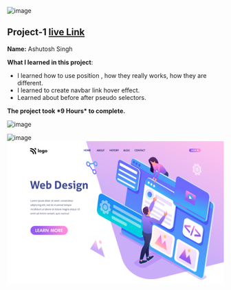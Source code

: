![image](https://img.shields.io/badge/project-1-red)

## Project-1 [live Link](https://judgeuix.netlify.app/)

**Name:** Ashutosh Singh

**What I learned in this project**:

- I learned how to use position , how they really works, how they are different.
- I learned to create navbar link hover effect.
- Learned about before after pseudo selectors.

**The project took \***9 Hours**\* to complete.**

![image](https://img.shields.io/badge/INeuron-LearnCodeOnline-brightgreen)

![image](https://img.shields.io/badge/Full%20stack%20JS%20bootcamp-Hitesh%20Chaudhary-lightgrey)
![image](8.png)
